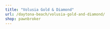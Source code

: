 ```yaml
---
title: "Volusia Gold & Diamond"
url: /daytona-beach/volusia-gold-and-diamond/
shop: pawnbroker
---
```

